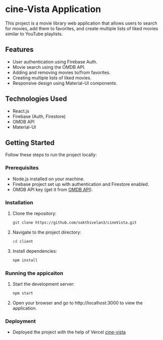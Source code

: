 # cine-Vista Application

This project is a movie library web application that allows users to search for movies, add them to favorites, and create multiple lists of liked movies similar to YouTube playlists.

## Features

- User authentication using Firebase Auth.
- Movie search using the OMDB API.
- Adding and removing movies to/from favorites.
- Creating multiple lists of liked movies.
- Responsive design using Material-UI components.

## Technologies Used

- React.js
- Firebase (Auth, Firestore)
- OMDB API
- Material-UI

## Getting Started

Follow these steps to run the project locally:

### Prerequisites

- Node.js installed on your machine.
- Firebase project set up with authentication and Firestore enabled.
- OMDB API key (get it from [OMDB API](http://www.omdbapi.com/)).

### Installation

1. Clone the repository:

   ```bash
   git clone https://github.com/sakthivelan3/cineVista.git

2. Navigate to the project directory:

    ```bash
    cd client

3. Install dependencies: 
    ```bash
    npm install

### Running the appicaiton

1. Start the development server:
    ```bash
    npm start

2. Open your browser and go to http://localhost:3000 to view the application.


### Deployment

- Deployed the project with the help of Vercel [cine-vista](https://cine-vista.vercel.app/)
